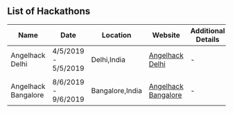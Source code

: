 ## List of Hackathons

| Name        | Date                    | Location                                            | Website                                                                                                          | Additional Details |
|-------------|-------------------------|--------------------------------------------------|------------------------------------------------------------------------------------------------------------------|------------------------|
| Angelhack Delhi | 4/5/2019 - 5/5/2019 | Delhi,India | [Angelhack Delhi](https://www.eventbrite.com/e/angelhack-2019-delhi-tickets-58778043711) | -                      |
||||||
| Angelhack Bangalore | 8/6/2019 - 9/6/2019 | Bangalore,India | [Angelhack Bangalore](https://www.eventbrite.com/e/angelhack-2019-bangalore-tickets-58778720736) | -                      |

